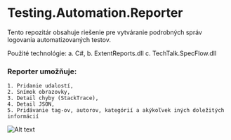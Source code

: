 # Testing.Automation.Reporter
Tento repozitár obsahuje riešenie pre vytváranie podrobných správ logovania automatizovaných testov.

Použité technológie:
    a. C#,
    b. ExtentReports.dll
    c. TechTalk.SpecFlow.dll

### Reporter umožňuje:

    1. Pridanie udalostí,
    2. Snímok obrazovky,
    3. Detail chyby (StackTrace),
    4. Detail JSON,			
    5. Pridávanie tag-ov, autorov, kategórií a akýkoľvek iných doležitých informácií

![Alt text](/xiQCamera/image.jpeg?raw=true "Optional Title")

